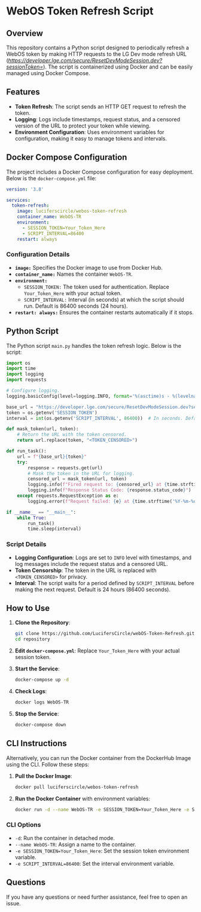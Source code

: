 # WebOS Token Refresh Script

## Overview

This repository contains a Python script designed to periodically refresh a WebOS token by making HTTP requests to the LG Dev mode refresh URL (*https://developer.lge.com/secure/ResetDevModeSession.dev?sessionToken=*). The script is containerized using Docker and can be easily managed using Docker Compose.

## Features

- **Token Refresh**: The script sends an HTTP GET request to refresh the token.
- **Logging**: Logs include timestamps, request status, and a censored version of the URL to protect your token while viewing.
- **Environment Configuration**: Uses environment variables for configuration, making it easy to manage tokens and intervals.

## Docker Compose Configuration

The project includes a Docker Compose configuration for easy deployment. Below is the `docker-compose.yml` file:

```yaml
version: '3.8'

services:
  token-refresh:
    image: luciferscircle/webos-token-refresh
    container_name: WebOS-TR
    environment:
      - SESSION_TOKEN=Your_Token_Here
      - SCRIPT_INTERVAL=86400
    restart: always
```

### Configuration Details

- **`image:`** Specifies the Docker image to use from Docker Hub.
- **`container_name:`** Names the container `WebOS-TR`.
- **`environment:`**
  - `SESSION_TOKEN:` The token used for authentication. Replace `Your_Token_Here` with your actual token.
  - `SCRIPT_INTERVAL:` Interval (in seconds) at which the script should run. Default is 86400 seconds (24 hours).
- **`restart: always:`** Ensures the container restarts automatically if it stops.

## Python Script

The Python script `main.py` handles the token refresh logic. Below is the script:

```python
import os
import time
import logging
import requests

# Configure logging.
logging.basicConfig(level=logging.INFO, format='%(asctime)s - %(levelname)s - %(message)s')

base_url = "https://developer.lge.com/secure/ResetDevModeSession.dev?sessionToken="
token = os.getenv('SESSION_TOKEN')
interval = int(os.getenv('SCRIPT_INTERVAL', 86400))  # In seconds. Default 24 hours.

def mask_token(url, token):
    # Return the URL with the token censored.
    return url.replace(token, "<TOKEN_CENSORED>")

def run_task():
    url = f"{base_url}{token}"
    try:
        response = requests.get(url)
        # Mask the token in the URL for logging.
        censored_url = mask_token(url, token)
        logging.info(f"Fired request to: {censored_url} at {time.strftime('%Y-%m-%d %H:%M:%S')}")
        logging.info(f"Response Status Code: {response.status_code}")
    except requests.RequestException as e:
        logging.error(f"Request failed: {e} at {time.strftime('%Y-%m-%d %H:%M:%S')}")

if __name__ == "__main__":
    while True:
        run_task()
        time.sleep(interval)
```

### Script Details

- **Logging Configuration**: Logs are set to `INFO` level with timestamps, and log messages include the request status and a censored URL.
- **Token Censorship**: The token in the URL is replaced with `<TOKEN_CENSORED>` for privacy.
- **Interval**: The script waits for a period defined by `SCRIPT_INTERVAL` before making the next request. Default is 24 hours (86400 seconds).

## How to Use

1. **Clone the Repository**:
   ```bash
   git clone https://github.com/LucifersCircle/webOS-Token-Refresh.git
   cd repository
   ```

2. **Edit `docker-compose.yml`**: Replace `Your_Token_Here` with your actual session token.

3. **Start the Service**:
   ```bash
   docker-compose up -d
   ```

4. **Check Logs**:
   ```bash
   docker logs WebOS-TR
   ```

5. **Stop the Service**:
   ```bash
   docker-compose down
   ```
## CLI Instructions

Alternatively, you can run the Docker container from the DockerHub Image using the CLI. Follow these steps:

1. **Pull the Docker Image**:

   ```bash
   docker pull luciferscircle/webos-token-refresh
   ```

2. **Run the Docker Container** with environment variables:

   ```bash
   docker run -d --name WebOS-TR -e SESSION_TOKEN=Your_Token_Here -e SCRIPT_INTERVAL=86400 luciferscircle/webos-token-refresh
   ```

### CLI Options

- `-d`: Run the container in detached mode.
- `--name WebOS-TR`: Assign a name to the container.
- `-e SESSION_TOKEN=Your_Token_Here`: Set the session token environment variable.
- `-e SCRIPT_INTERVAL=86400`: Set the interval environment variable.

## Questions

If you have any questions or need further assistance, feel free to open an issue.